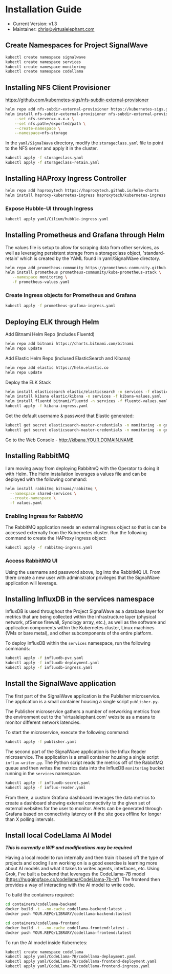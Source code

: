 # Installation Guide
- Current Version: v1.3
- Maintainer: chris@virtualelephant.com

## Create Namespaces for Project SignalWave

```bash
kubectl create namespace signalwave
kubectl create namespace services
kubectl create namespace monitoring
kubectl create namespace codellama
```

## Installing NFS Client Provisioner
https://github.com/kubernetes-sigs/nfs-subdir-external-provisioner

```bash
helm repo add nfs-subdir-external-provisioner https://kubernetes-sigs.github.io/nfs-subdir-external-provisioner/
helm install nfs-subdir-external-provisioner nfs-subdir-external-provisioner/nfs-subdir-external-provisioner \
    --set nfs.server=x.x.x.x \
    --set nfs.path=/exported/path \
    --create-namespace \
    --namespace=nfs-storage
```

In the `yaml/SignalWave` directory, modify the `storageclass.yaml` file to point to the NFS server and apply it in the cluster.

```bash
kubectl apply -f storageclass.yaml
kubectl apply -f storageclass-retain.yaml
```

## Installing HAProxy Ingress Controller

```bash
helm repo add haproxytech https://haproxytech.github.io/helm-charts
helm install haproxy-kubernetes-ingress haproxytech/kubernetes-ingress --create-namespace --namespace haproxy
```
### Expose Hubble-UI through Ingress

```bash
kubectl apply yaml/Cilium/hubble-ingress.yaml
```

## Installing Prometheus and Grafana through Helm

The values file is setup to allow for scraping data from other services, as well as leveraging persistent storage from a storageclass object, 'standard-retain' which is created by the YAML found in yaml/SignalWave directory.

```bash
helm repo add prometheus-community https://prometheus-community.github.io/helm-charts
helm install prometheus prometheus-community/kube-prometheus-stack \
   --namespace monitoring \
   -f prometheus-values.yaml
```

### Create Ingress objects for Prometheus and Grafana

```bash
kubectl apply -f prometheus-grafana-ingress.yaml
```

## Deploying ELK through Helm

Add Bitnami Helm Repo (includes Fluentd)

```bash
helm repo add bitnami https://charts.bitnami.com/bitnami
helm repo update
```

Add Elastic Helm Repo (inclused ElasticSearch and Kibana)

```bash
helm repo add elastic https://helm.elastic.co
helm repo update
```

Deploy the ELK Stack

```bash
helm install elasticsearch elastic/elasticsearch -n services -f elasticsearch-values.yaml
helm install kibana elastic/kibana -n services -f kibana-values.yaml
helm install fluentd bitnami/fluentd -n services -f fluentd-values.yaml
kubectl apply -f kibana-ingress.yaml
```

Get the default username & password that Elastic generated:

```bash
kubectl get secret elasticsearch-master-credentials -n monitoring -o go-template='{{.data.username | base64decode}}'
kubectl get secret elasticsearch-master-credentials -n monitoring -o go-template='{{.data.password | base64decode}}'
```

Go to the Web Console - http://kibana.YOUR.DOMAIN.NAME

## Installing RabbitMQ

I am moving away from deploying RabbitmQ with the Operator to doing it with Helm. The Helm installation leverages a values file and can be deployed with the following command:

```bash
helm install rabbitmq bitnami/rabbitmq \
  --namespace shared-services \
  --create-namespace \
  -f values.yaml
```

### Enabling Ingress for RabbitMQ
The RabbitMQ application needs an external ingress object so that is can be accessed externally from the Kubernetes cluster. Run the following command to create the HAProxy ingress object:

```bash
kubectl apply -f rabbitmq-ingress.yaml
```

### Access RabbitMQ UI
Using the username and password above, log into the RabbitMQ UI. From there create a new user with administrator privileges
that the SignalWave application will leverage.

## Installing InfluxDB in the services namespace
InfluxDB is used throughout the Project SignalWave as a database layer for metrics that are being collected within the infrastructure layer (physical network, pfSense firewall, Synology array, etc.), as well as the software and application components within the Kubernetes cluster, Linux machines (VMs or bare metal), and other subcomponents of the entire platform.

To deploy InfluxDB within the `services` namespace, run the following commands:

```bash
kubectl apply -f influxdb-pvc.yaml
kubectl apply -f influxdb-deployment.yaml
kubectl apply -f influxdb-ingress.yaml
```

## Install the SignalWave application
The first part of the SignalWave application is the Publisher microservice. The application is a small container housing a single script `publisher.py`.

The Publisher microservice gathers a number of networking metrics from the environment out to the 'virtualelephant.com' website as a means to monitor different network latencies.

To start the microservice, execute the following command:
```bash
kubectl apply -f publisher.yaml
```

The second part of the SignalWave application is the Influx Reader microservice. The application is a small container housing a single script `influx-writer.py`. The Python script reads the metrics off of the RabbitMQ queue and then writes the metrics data into the InfluxDB `monitoring` bucket running in the `services` namespace.

```bash
kubectl apply -f influxdb-secret.yaml
kubectl apply -f influx-reader.yaml
```

From there, a custom Grafana dashboard leverages the data metrics to create a dashboard showing external connectivity to the given set of external websites for the user to monitor. Alerts can be generated through Grafana based on connectivity latency or if the site goes offline for longer than X polling intervals.

## Install local CodeLlama AI Model

***This is currently a WIP and modifications may be required***

Having a local model to run internally and then train it based off the type of projects and coding I am working on is a good exercise is learning more about AI models and what it takes to writes agents, interfaces, etc. Using Grok, I've built a backend that leverages the CodeLlama-7B model (https://huggingface.co/codellama/CodeLlama-7b-hf). The frontend then provides a way of interacting with the AI model to write code.

To build the containers required:

```bash
cd containers/codellama-backend
docker build -t --no-cache codellama-backend:latest .
docker push YOUR.REPO/LIBRARY/codellama-backend:lastest

cd containers/codellama-frontend
docker build -t --no-cache codellama-frontend:latest .
docker push YOUR.REPO/LIBRARY/codellama-frontend:latest
```

To run the AI model inside Kubernetes:

```bash
kubectl create namespace codellama
kubectl apply yaml/CodeLlama-7B/codellama-deployment.yaml
kubectl apply yaml/CodeLlama-7B/codellama-frontend-deployment.yaml
kubectl apply yaml/CodeLlama-7B/codellama-frontend-ingress.yaml
```